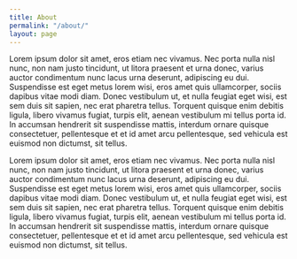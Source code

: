 ```yaml
---
title: About
permalink: "/about/"
layout: page
---
```


Lorem ipsum dolor sit amet, eros etiam nec vivamus. Nec porta nulla nisl nunc, non nam justo tincidunt, ut litora praesent et urna donec, varius auctor condimentum nunc lacus urna deserunt, adipiscing eu dui. Suspendisse est eget metus lorem wisi, eros amet quis ullamcorper, sociis dapibus vitae modi diam. Donec vestibulum ut, et nulla feugiat eget wisi, est sem duis sit sapien, nec erat pharetra tellus. Torquent quisque enim debitis ligula, libero vivamus fugiat, turpis elit, aenean vestibulum mi tellus porta id. In accumsan hendrerit sit suspendisse mattis, interdum ornare quisque consectetuer, pellentesque et et id amet arcu pellentesque, sed vehicula est euismod non dictumst, sit tellus.

Lorem ipsum dolor sit amet, eros etiam nec vivamus. Nec porta nulla nisl nunc, non nam justo tincidunt, ut litora praesent et urna donec, varius auctor condimentum nunc lacus urna deserunt, adipiscing eu dui. Suspendisse est eget metus lorem wisi, eros amet quis ullamcorper, sociis dapibus vitae modi diam. Donec vestibulum ut, et nulla feugiat eget wisi, est sem duis sit sapien, nec erat pharetra tellus. Torquent quisque enim debitis ligula, libero vivamus fugiat, turpis elit, aenean vestibulum mi tellus porta id. In accumsan hendrerit sit suspendisse mattis, interdum ornare quisque consectetuer, pellentesque et et id amet arcu pellentesque, sed vehicula est euismod non dictumst, sit tellus.